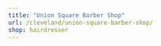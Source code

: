 ```yaml
---
title: "Union Square Barber Shop"
url: /cleveland/union-square-barber-shop/
shop: hairdresser
---
```

